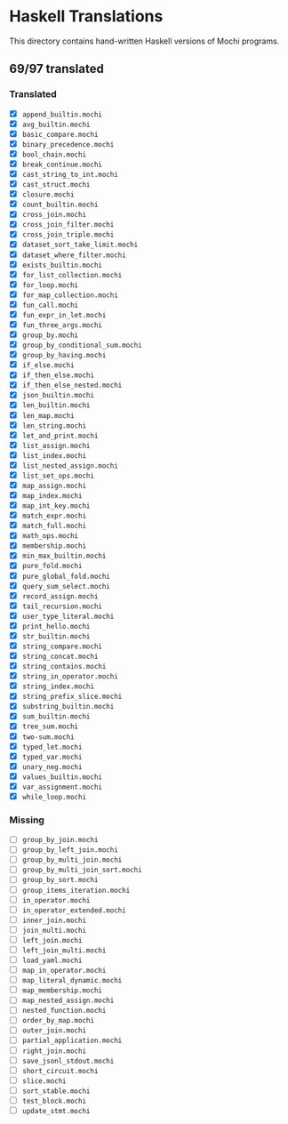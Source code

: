 # Haskell Translations

This directory contains hand-written Haskell versions of Mochi programs.

## 69/97 translated

### Translated
- [x] `append_builtin.mochi`
- [x] `avg_builtin.mochi`
- [x] `basic_compare.mochi`
- [x] `binary_precedence.mochi`
- [x] `bool_chain.mochi`
- [x] `break_continue.mochi`
- [x] `cast_string_to_int.mochi`
- [x] `cast_struct.mochi`
- [x] `closure.mochi`
- [x] `count_builtin.mochi`
- [x] `cross_join.mochi`
- [x] `cross_join_filter.mochi`
- [x] `cross_join_triple.mochi`
- [x] `dataset_sort_take_limit.mochi`
- [x] `dataset_where_filter.mochi`
- [x] `exists_builtin.mochi`
- [x] `for_list_collection.mochi`
- [x] `for_loop.mochi`
- [x] `for_map_collection.mochi`
- [x] `fun_call.mochi`
- [x] `fun_expr_in_let.mochi`
- [x] `fun_three_args.mochi`
- [x] `group_by.mochi`
- [x] `group_by_conditional_sum.mochi`
- [x] `group_by_having.mochi`
- [x] `if_else.mochi`
- [x] `if_then_else.mochi`
- [x] `if_then_else_nested.mochi`
- [x] `json_builtin.mochi`
- [x] `len_builtin.mochi`
- [x] `len_map.mochi`
- [x] `len_string.mochi`
- [x] `let_and_print.mochi`
- [x] `list_assign.mochi`
- [x] `list_index.mochi`
- [x] `list_nested_assign.mochi`
- [x] `list_set_ops.mochi`
- [x] `map_assign.mochi`
- [x] `map_index.mochi`
- [x] `map_int_key.mochi`
- [x] `match_expr.mochi`
- [x] `match_full.mochi`
- [x] `math_ops.mochi`
- [x] `membership.mochi`
- [x] `min_max_builtin.mochi`
- [x] `pure_fold.mochi`
- [x] `pure_global_fold.mochi`
- [x] `query_sum_select.mochi`
- [x] `record_assign.mochi`
- [x] `tail_recursion.mochi`
- [x] `user_type_literal.mochi`
- [x] `print_hello.mochi`
- [x] `str_builtin.mochi`
- [x] `string_compare.mochi`
- [x] `string_concat.mochi`
- [x] `string_contains.mochi`
- [x] `string_in_operator.mochi`
- [x] `string_index.mochi`
- [x] `string_prefix_slice.mochi`
- [x] `substring_builtin.mochi`
- [x] `sum_builtin.mochi`
- [x] `tree_sum.mochi`
- [x] `two-sum.mochi`
- [x] `typed_let.mochi`
- [x] `typed_var.mochi`
- [x] `unary_neg.mochi`
- [x] `values_builtin.mochi`
- [x] `var_assignment.mochi`
- [x] `while_loop.mochi`

### Missing
- [ ] `group_by_join.mochi`
- [ ] `group_by_left_join.mochi`
- [ ] `group_by_multi_join.mochi`
- [ ] `group_by_multi_join_sort.mochi`
- [ ] `group_by_sort.mochi`
- [ ] `group_items_iteration.mochi`
- [ ] `in_operator.mochi`
- [ ] `in_operator_extended.mochi`
- [ ] `inner_join.mochi`
- [ ] `join_multi.mochi`
- [ ] `left_join.mochi`
- [ ] `left_join_multi.mochi`
- [ ] `load_yaml.mochi`
- [ ] `map_in_operator.mochi`
- [ ] `map_literal_dynamic.mochi`
- [ ] `map_membership.mochi`
- [ ] `map_nested_assign.mochi`
- [ ] `nested_function.mochi`
- [ ] `order_by_map.mochi`
- [ ] `outer_join.mochi`
- [ ] `partial_application.mochi`
- [ ] `right_join.mochi`
- [ ] `save_jsonl_stdout.mochi`
- [ ] `short_circuit.mochi`
- [ ] `slice.mochi`
- [ ] `sort_stable.mochi`
- [ ] `test_block.mochi`
- [ ] `update_stmt.mochi`
